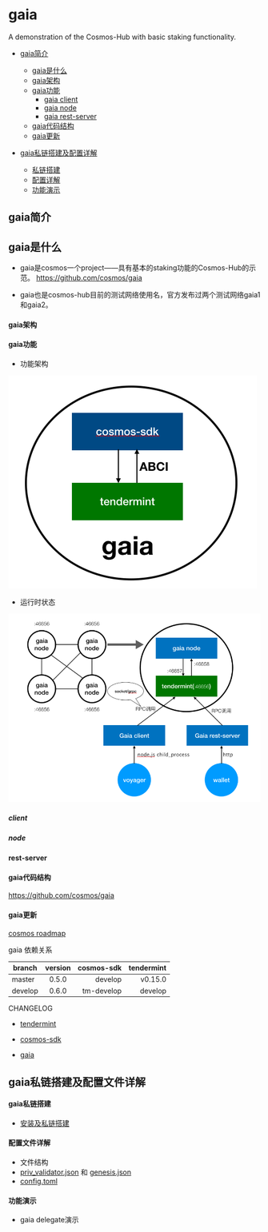 # gaia
A demonstration of the Cosmos-Hub with basic staking functionality.

+ [gaia简介](#gaia简介)
  + [gaia是什么](#gaia是什么)
  + [gaia架构](#gaia架构)
  + [gaia功能](#gaia功能)
    + [gaia client](#client)
    + [gaia node](#node)
    + [gaia rest-server](#rest-server)
  + [gaia代码结构](#gaia代码结构)
  + [gaia更新](#gaia更新)

+ [gaia私链搭建及配置详解](#gaia私链搭建及配置文件详解)
  + [私链搭建](#gaia私链搭建)
  + [配置详解](#配置文件详解)
  + [功能演示](#功能演示)


## gaia简介

## gaia是什么
  + gaia是cosmos一个project——具有基本的staking功能的Cosmos-Hub的示范。    https://github.com/cosmos/gaia

  + gaia也是cosmos-hub目前的测试网络使用名，官方发布过两个测试网络gaia1和gaia2。

#### gaia架构

#### gaia功能
  + 功能架构

  ![img](./source/gaia架构.png)

  + 运行时状态
  
  ![img](./source/运行时状态.png)

##### client

##### node

#### rest-server

#### gaia代码结构

https://github.com/cosmos/gaia

#### gaia更新

[cosmos roadmap](https://cosmos.network/roadmap)

gaia 依赖关系

| branch  | version | cosmos-sdk | tendermint |  
| ------- |:-------:| -----:     | -----:     |          
| master  | 0.5.0   | develop    | v0.15.0    |
| develop | 0.6.0   | tm-develop | develop    |


CHANGELOG
+ [tendermint](https://github.com/tendermint/tendermint/blob/master/CHANGELOG.md#0160-february-20th-2017)

+ [cosmos-sdk](https://github.com/cosmos/cosmos-sdk/blob/master/CHANGELOG.md)

+ [gaia](https://github.com/cosmos/gaia/blob/master/CHANGELOG.md)

## gaia私链搭建及配置文件详解

#### gaia私链搭建
  + [安装及私链搭建](Local-Test)


#### 配置文件详解
  + 文件结构
  + [priv_validator.json](config/priv_validator.json) 和 [genesis.json](config/genesis.json)
  + [config.toml](config/config.toml)

#### 功能演示
  + gaia delegate演示
